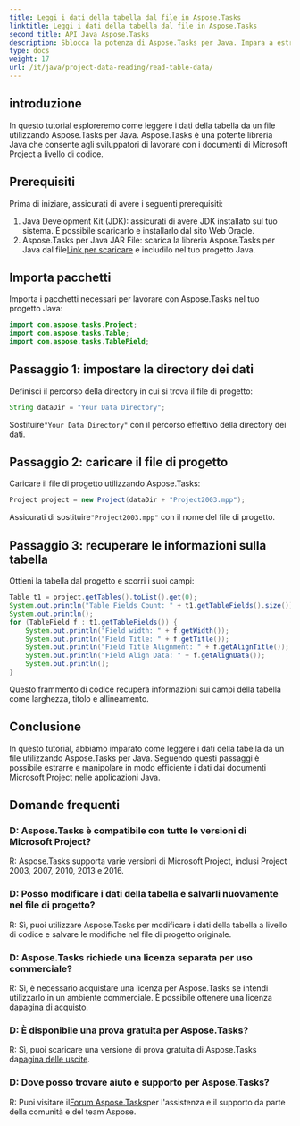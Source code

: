 ```yaml
---
title: Leggi i dati della tabella dal file in Aspose.Tasks
linktitle: Leggi i dati della tabella dal file in Aspose.Tasks
second_title: API Java Aspose.Tasks
description: Sblocca la potenza di Aspose.Tasks per Java. Impara a estrarre i dati delle tabelle dai file in questo tutorial completo.
type: docs
weight: 17
url: /it/java/project-data-reading/read-table-data/
---
```

## introduzione
In questo tutorial esploreremo come leggere i dati della tabella da un file utilizzando Aspose.Tasks per Java. Aspose.Tasks è una potente libreria Java che consente agli sviluppatori di lavorare con i documenti di Microsoft Project a livello di codice.
## Prerequisiti
Prima di iniziare, assicurati di avere i seguenti prerequisiti:
1. Java Development Kit (JDK): assicurati di avere JDK installato sul tuo sistema. È possibile scaricarlo e installarlo dal sito Web Oracle.
2.  Aspose.Tasks per Java JAR File: scarica la libreria Aspose.Tasks per Java dal file[Link per scaricare](https://releases.aspose.com/tasks/java/) e includilo nel tuo progetto Java.

## Importa pacchetti
Importa i pacchetti necessari per lavorare con Aspose.Tasks nel tuo progetto Java:
```java
import com.aspose.tasks.Project;
import com.aspose.tasks.Table;
import com.aspose.tasks.TableField;
```
## Passaggio 1: impostare la directory dei dati
Definisci il percorso della directory in cui si trova il file di progetto:
```java
String dataDir = "Your Data Directory";
```
 Sostituire`"Your Data Directory"` con il percorso effettivo della directory dei dati.
## Passaggio 2: caricare il file di progetto
Caricare il file di progetto utilizzando Aspose.Tasks:
```java
Project project = new Project(dataDir + "Project2003.mpp");
```
 Assicurati di sostituire`"Project2003.mpp"` con il nome del file di progetto.
## Passaggio 3: recuperare le informazioni sulla tabella
Ottieni la tabella dal progetto e scorri i suoi campi:
```java
Table t1 = project.getTables().toList().get(0);
System.out.println("Table Fields Count: " + t1.getTableFields().size());
System.out.println();
for (TableField f : t1.getTableFields()) {
    System.out.println("Field width: " + f.getWidth());
    System.out.println("Field Title: " + f.getTitle());
    System.out.println("Field Title Alignment: " + f.getAlignTitle());
    System.out.println("Field Align Data: " + f.getAlignData());
    System.out.println();
}
```
Questo frammento di codice recupera informazioni sui campi della tabella come larghezza, titolo e allineamento.

## Conclusione
In questo tutorial, abbiamo imparato come leggere i dati della tabella da un file utilizzando Aspose.Tasks per Java. Seguendo questi passaggi è possibile estrarre e manipolare in modo efficiente i dati dai documenti Microsoft Project nelle applicazioni Java.
## Domande frequenti
### D: Aspose.Tasks è compatibile con tutte le versioni di Microsoft Project?
R: Aspose.Tasks supporta varie versioni di Microsoft Project, inclusi Project 2003, 2007, 2010, 2013 e 2016.
### D: Posso modificare i dati della tabella e salvarli nuovamente nel file di progetto?
R: Sì, puoi utilizzare Aspose.Tasks per modificare i dati della tabella a livello di codice e salvare le modifiche nel file di progetto originale.
### D: Aspose.Tasks richiede una licenza separata per uso commerciale?
 R: Sì, è necessario acquistare una licenza per Aspose.Tasks se intendi utilizzarlo in un ambiente commerciale. È possibile ottenere una licenza da[pagina di acquisto](https://purchase.aspose.com/buy).
### D: È disponibile una prova gratuita per Aspose.Tasks?
 R: Sì, puoi scaricare una versione di prova gratuita di Aspose.Tasks da[pagina delle uscite](https://releases.aspose.com/).
### D: Dove posso trovare aiuto e supporto per Aspose.Tasks?
 R: Puoi visitare il[Forum Aspose.Tasks](https://forum.aspose.com/c/tasks/15)per l'assistenza e il supporto da parte della comunità e del team Aspose.